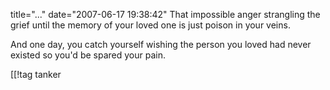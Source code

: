 title="..."
date="2007-06-17 19:38:42"
That impossible anger strangling the grief until the memory of your loved one is just poison in your veins.

And one day, you catch yourself wishing the person you loved had never existed so you'd be spared your pain.

[[!tag  tanker
